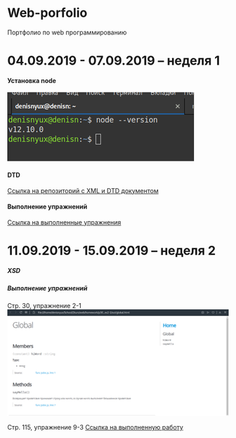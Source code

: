# Web-porfolio
Портфолио по web программированию


# 04.09.2019 - 07.09.2019 – неделя 1


#### Установка node
![alt](Week1/node_installation/screen.png)
#### DTD
[Ссылка на репозиторий с XML и DTD документом](https://github.com/DenisNyux/Web-porfolio/tree/master/Week1/xml_dtd)
#### Выполнение упражнений
[Ссылка на выполненные упражнения](https://github.com/DenisNyux/Web-porfolio/tree/master/Week1/ex_from1to5)
# 11.09.2019 - 15.09.2019 – неделя 2
##### XSD
##### Выполнение упражнений
Стр. 30, упражнение 2-1
![alt](Week2/ex2-3/2-1.png)

Стр. 115, упражнение 9-3
[Ссылка на выполненную работу](https://denisnyux.github.io/p115_ex9-3/)
